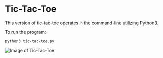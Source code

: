 # Tic-Tac-Toe
This version of tic-tac-toe operates in the command-line utilizing Python3.

To run the program:

    python3 tic-tac-toe.py

![Image of Tic-Tac-Toe](https://i.imgur.com/Gtw3OqB.png)
